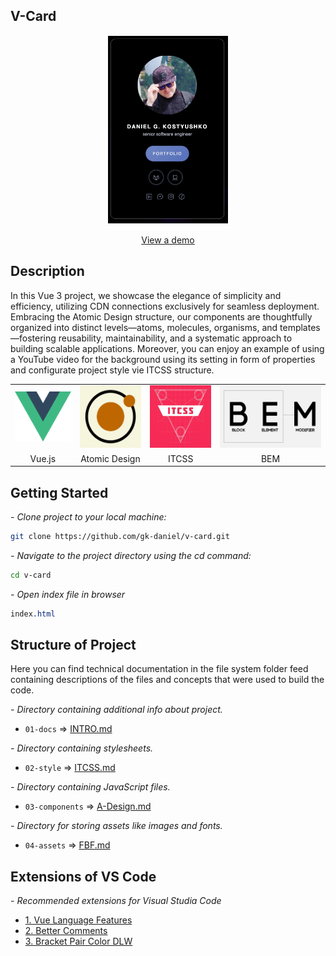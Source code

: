 ## V-Card

<p align="center">
  <img src="./04-assets/01-docs/app.png" alt="V-Card Demo" height="300" style="border: 1px solid white; display: block; margin: 0 auto;">
  <br>
  <a href="https://dn.gooko.org/vue/card/" target="_blank">View a demo</a>
</p>

## Description
In this Vue 3 project, we showcase the elegance of simplicity and efficiency, utilizing CDN connections exclusively for seamless deployment. Embracing the Atomic Design structure, our components are thoughtfully organized into distinct levels—atoms, molecules, organisms, and templates—fostering reusability, maintainability, and a systematic approach to building scalable applications. Moreover, you can enjoy an example of using a YouTube video for the background using its setting in form of properties and configurate project style vie ITCSS structure.

<table align="center">
  <tr>
    <td align="center"><img src="./04-assets/01-docs/vue-logo.png" height="80px" width="100px"></td>
    <td align="center"><img src="./04-assets/01-docs/a-design-logo.png" height="100px" width="110px"></td>
    <td align="center"><img src="./04-assets/01-docs/itcss-logo.png" height="100px" width="110px"></td>
    <td align="center"><img src="./04-assets/01-docs/bem.png"  height="100px" width="190px"></td>
  </tr>
  <tr>
    <td align="center">Vue.js</td>
    <td align="center">Atomic Design</td>
    <td align="center">ITCSS</td>
    <td align="center">BEM</td>
  </tr>
</table>

## Getting Started

*<em> - Clone project to your local machine: </em>*

```bash
git clone https://github.com/gk-daniel/v-card.git
```  

*<em> - Navigate to the project directory using the cd command: </em>*

```bash
cd v-card
```  

*<em> - Open index file in browser  </em>*

```css
index.html
```  

## Structure of Project

Here you can find technical documentation in the file system folder feed containing descriptions of the files and concepts that were used to build the code.

*<em> - Directory containing additional info about project. </em>*

- `01-docs` => [INTRO.md](./01-docs/00-Introduction.md)

*<em> - Directory containing stylesheets. </em>*

- `02-style` => [ITCSS.md](./02-style/ITCSS.md)

*<em> - Directory containing JavaScript files. </em>*

- `03-components` => [A-Design.md](./03-components/A-Design.md)

*<em> - Directory for storing assets like images and fonts. </em>*

- `04-assets` => [FBF.md](./04-assets/FBF.md)

## Extensions of VS Code 

*<em>- Recommended extensions for Visual Studia Code</em>*

- [1. Vue Language Features](https://github.com/vuejs/language-tools)
- [2. Better Comments](https://github.com/aaron-bond/better-comments)
- [3. Bracket Pair Color DLW](https://github.com/EmersonGarrido/bracket-pair-dlw)
